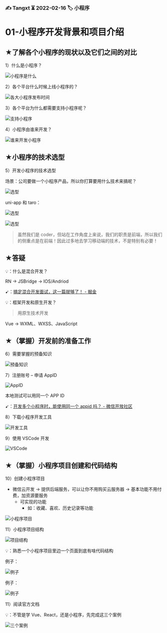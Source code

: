 ### ✍️ Tangxt ⏳ 2022-02-16 🏷️ 小程序

# 01-⼩程序开发背景和项⽬介绍

## ★了解各个小程序的现状以及它们之间的对比

1）什么是小程序？

![小程序是什么](assets/img/2022-02-23-16-11-35.png)

2）各个平台什么时候上线小程序的？

![各大小程序发布时间](assets/img/2022-02-23-16-16-37.png)

3）各个平台为什么都需要支持小程序呢？

![支持小程序](assets/img/2022-02-23-16-23-51.png)

4）小程序由谁来开发？

![谁来开发小程序](assets/img/2022-02-23-16-33-17.png)

## ★小程序的技术选型

5）开发小程序的技术选型

场景：公司要做一个小程序产品，所以你打算要用什么技术来搞呢？

![选型](assets/img/2022-02-23-16-55-21.png)

uni-app 和 taro：

![选型](assets/img/2022-02-23-17-30-02.png)

![选型](assets/img/2022-02-23-17-48-51.png)

> 虽然我们是 coder，但站在工作角度上来说，我们的职责是前端，所以我们的侧重点是在前端！因此过多地去学习移动端的技术，不是特别有必要！

## ★答疑

💡：什么是混合开发？

RN -> JSBridge -> IOS/Andriod

➹：[搞定混合开发面试，这一篇就够了！ - 掘金](https://juejin.cn/post/6844904136450768909)

💡：框架开发和原生开发？

> 用原生技术开发

Vue -> WXML、WXSS、JavaScript

## ★（掌握）开发前的准备工作

6）需要掌握的预备知识

![预备知识](assets/img/2022-02-23-18-24-42.png)

7）注册账号 – 申请 AppID

![AppID](assets/img/2022-02-23-18-30-43.png)

本地测试可以用同一个 APP ID

➹：[开发多个小程序时，能使用同一个 appid 吗？ - 微信开放社区](https://developers.weixin.qq.com/community/develop/doc/00004aa53104b83244391ddf15b000)

8）下载小程序开发工具

![开发工具](assets/img/2022-02-23-18-38-51.png)

9）使用 VSCode 开发

![VSCode](assets/img/2022-02-23-18-41-36.png)

## ★（掌握）小程序项目创建和代码结构

10）创建小程序项目

- 微信云开发 -> 提供后端服务，可以让你不用购买云服务器 -> 基本功能不用付费，加资源要服务
  - 可实现的功能
    - 如：收藏、喜欢、历史记录等功能

![小程序项目](assets/img/2022-02-23-19-05-47.png)

11）小程序项目结构

![项目结构](assets/img/2022-02-23-19-21-26.png)

💡：熟悉一个小程序项目里边一个页面到底有啥代码结构

例子：

![例子](assets/img/2022-02-23-19-16-43.png)

例子：

![例子](assets/img/2022-02-23-19-20-41.png)

11）阅读官方文档

💡：不管是学 Vue、React，还是小程序，先完成这三个案例

![三个案例](assets/img/2022-02-23-20-17-25.png)




